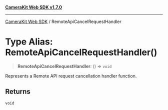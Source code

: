 [**CameraKit Web SDK v1.7.0**](../README.md)

***

[CameraKit Web SDK](../globals.md) / RemoteApiCancelRequestHandler

# Type Alias: RemoteApiCancelRequestHandler()

> **RemoteApiCancelRequestHandler**: () => `void`

Represents a Remote API request cancellation handler function.

## Returns

`void`
